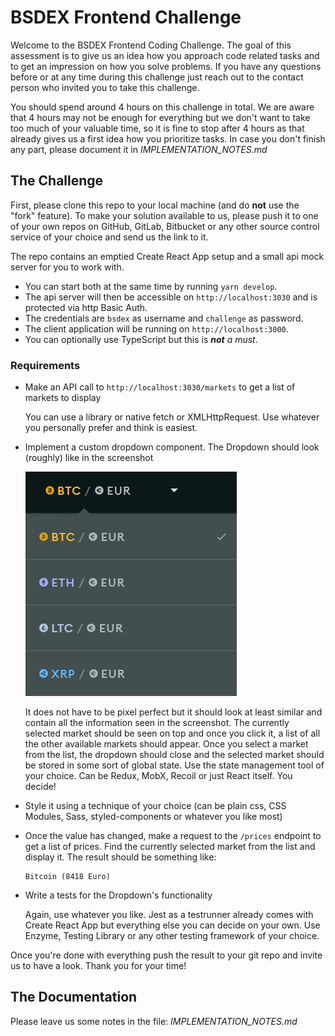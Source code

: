 # BSDEX Frontend Challenge

Welcome to the BSDEX Frontend Coding Challenge. The goal of this assessment is to give us an idea how you approach code related tasks and to get an impression on how you solve problems. If you have any questions before or at any time during this challenge just reach out to the contact person who invited you to take this challenge.

You should spend around 4 hours on this challenge in total. We are aware that 4 hours may not be enough for everything but we don't want to take too much of your valuable time, so it is fine to stop after 4 hours as that already gives us a first idea how you prioritize tasks. In case you don't finish any part, please document it in _IMPLEMENTATION_NOTES.md_

## The Challenge

First, please clone this repo to your local machine (and do **not** use the "fork" feature). To make your solution available to us, please push it to one of your own repos on GitHub, GitLab, Bitbucket or any other source control service of your choice and send us the link to it.

The repo contains an emptied Create React App setup and a small api mock server for you to work with.

* You can start both at the same time by running `yarn develop`.
* The api server will then be accessible on `http://localhost:3030` and is protected via http Basic Auth.  
* The credentials are `bsdex` as username and `challenge` as password.
* The client application will be running on `http://localhost:3000`.
* You can optionally use TypeScript but this is _**not** a must_.

### Requirements

- Make an API call to `http://localhost:3030/markets` to get a list of markets to display

  You can use a library or native fetch or XMLHttpRequest. Use whatever you personally prefer and think is easiest.

- Implement a custom dropdown component. The Dropdown should look (roughly) like in the screenshot

  ![](dropdown-screenshot.png)

  It does not have to be pixel perfect but it should look at least similar and contain all the information seen in the screenshot. The currently selected market should be seen on top and once you click it, a list of all the other available markets should appear. Once you select a market from the list, the dropdown should close and the selected market should be stored in some sort of global state. Use the state management tool of your choice. Can be Redux, MobX, Recoil or just React itself. You decide!

- Style it using a technique of your choice (can be plain css, CSS Modules, Sass, styled-components or whatever you like most)

- Once the value has changed, make a request to the `/prices` endpoint to get a list of prices. Find the currently selected market from the list and display it. The result should be something like:

  ```
  Bitcoin (8418 Euro)
  ```

- Write a tests for the Dropdown's functionality

  Again, use whatever you like. Jest as a testrunner already comes with Create React App but everything else you can decide on your own. Use Enzyme, Testing Library or any other testing framework of your choice.

Once you're done with everything push the result to your git repo and invite us to have a look. Thank you for your time!


## The Documentation

Please leave us some notes in the file: _IMPLEMENTATION_NOTES.md_
